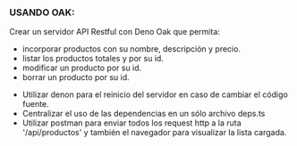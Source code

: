 ### USANDO OAK:

Crear un servidor API Restful con Deno Oak que permita:
- incorporar productos con su nombre, descripción y precio.
- listar los productos totales y por su id.
- modificar un producto por su id.
- borrar un producto por su id.
* Utilizar denon para el reinicio del servidor en caso de cambiar el código fuente.
* Centralizar el uso de las dependencias en un sólo archivo deps.ts
* Utilizar postman para enviar todos los request http a la ruta '/api/productos' y también el navegador para visualizar la lista cargada.
